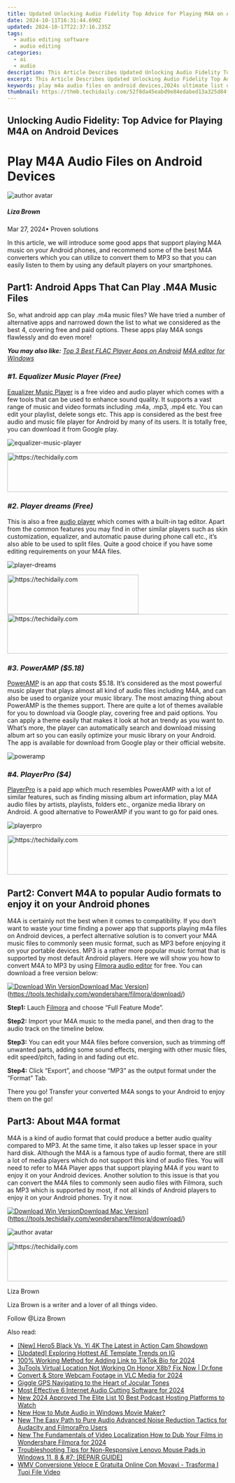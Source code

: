 ```yaml
---
title: Updated Unlocking Audio Fidelity Top Advice for Playing M4A on Android Devices for 2024
date: 2024-10-11T16:31:44.690Z
updated: 2024-10-17T22:37:16.235Z
tags: 
  - audio editing software
  - audio editing
categories: 
  - ai
  - audio
description: This Article Describes Updated Unlocking Audio Fidelity Top Advice for Playing M4A on Android Devices for 2024
excerpt: This Article Describes Updated Unlocking Audio Fidelity Top Advice for Playing M4A on Android Devices for 2024
keywords: play m4a audio files on android devices,2024s ultimate list of audio editing apps for iphones and android devices,mastering mobile sound recording a curated list of top 7 non audacity apps for android updated,unlocking audio fidelity top advice for playing m4a on android devices,cutting edge sound design the top 5 audio manipulation apps for android devices,cutting edge mobile audio tools selecting the top 10 for ios and android devices updated,unlocking the power of language adaptation advanced techniques for video dubbing via filmora
thumbnail: https://thmb.techidaily.com/52f8da45eabd9e84edabed13a325d84ff2b39dca8fb87ff4960ee8bff73c07e4.jpg
---
```


## Unlocking Audio Fidelity: Top Advice for Playing M4A on Android Devices

# Play M4A Audio Files on Android Devices

![author avatar](https://lh5.googleusercontent.com/-AIMmjowaFs4/AAAAAAAAAAI/AAAAAAAAABc/Y5UmwDaI7HU/s250-c-k/photo.jpg)

##### Liza Brown

 Mar 27, 2024• Proven solutions

In this article, we will introduce some good apps that support playing M4A music on your Android phones, and recommend some of the best M4A converters which you can utilize to convert them to MP3 so that you can easily listen to them by using any default players on your smartphones.

## Part1: Android Apps That Can Play .M4A Music Files

So, what android app can play .m4a music files? We have tried a number of alternative apps and narrowed down the list to what we considered as the best 4, covering free and paid options. These apps play M4A songs flawlessly and do even more!

 **_You may also like:_**
_[Top 3 Best FLAC Player Apps on Android](https://tools.techidaily.com/wondershare/filmora/download/)_
_[M4A editor for Windows](https://tools.techidaily.com/wondershare/filmora/download/)_

### _#1\. Equalizer Music Player (Free)_

[Equalizer Music Player](https://play.google.com/store/apps/details?id=cn.voilet.musicplaypro) is a free video and audio player which comes with a few tools that can be used to enhance sound quality. It supports a vast range of music and video formats including .m4a, .mp3, .mp4 etc. You can edit your playlist, delete songs etc. This app is considered as the best free audio and music file player for Android by many of its users. It is totally free, you can download it from Google play.

![equalizer-music-player ](https://images.wondershare.com/filmora/article-images/equalizer-music-player.jpg)

<!-- affiliate ads begin -->
<a href="https://25home.pxf.io/c/5597632/2148650/16836" target="_top" id="2148650">
  <img src="//a.impactradius-go.com/display-ad/16836-2148650" border="0" alt="https://techidaily.com" width="728" height="90"/>
</a>
<img height="0" width="0" src="https://25home.pxf.io/i/5597632/2148650/16836" style="position:absolute;visibility:hidden;" border="0" />
<!-- affiliate ads end -->

### _#2\. Player dreams (Free)_

This is also a free [audio player](https://play.google.com/store/apps/details?id=com.team48dreams.player) which comes with a built-in tag editor. Apart from the common features you may find in other similar players such as skin customization, equalizer, and automatic pause during phone call etc., it’s also able to be used to split files. Quite a good choice if you have some editing requirements on your M4A files.

![player-dreams ](https://images.wondershare.com/filmora/article-images/player-dreams.jpg)

<!-- affiliate ads begin -->
<a href="https://aligracehair.sjv.io/c/5597632/1959759/19272" target="_top" id="1959759">
  <img src="//a.impactradius-go.com/display-ad/19272-1959759" border="0" alt="https://techidaily.com" width="300" height="90"/>
</a>
<img height="0" width="0" src="https://aligracehair.sjv.io/i/5597632/1959759/19272" style="position:absolute;visibility:hidden;" border="0" />
<!-- affiliate ads end -->

<!-- affiliate ads begin -->
<a href="https://aligracehair.sjv.io/c/5597632/1997635/19272" target="_top" id="1997635">
  <img src="//a.impactradius-go.com/display-ad/19272-1997635" border="0" alt="https://techidaily.com" width="728" height="90"/>
</a>
<img height="0" width="0" src="https://aligracehair.sjv.io/i/5597632/1997635/19272" style="position:absolute;visibility:hidden;" border="0" />
<!-- affiliate ads end -->

### _#3\. PowerAMP ($5.18)_

[PowerAMP](https://play.google.com/store/apps/details?id=com.maxmpz.audioplayer) is an app that costs $5.18\. It’s considered as the most powerful music player that plays almost all kind of audio files including M4A, and can also be used to organize your music library. The most amazing thing about PowerAMP is the themes support. There are quite a lot of themes available for you to download via Google play, covering free and paid options. You can apply a theme easily that makes it look at hot an trendy as you want to. What’s more, the player can automatically search and download missing album art so you can easily optimize your music library on your Android. The app is available for download from Google play or their official website.

![poweramp ](https://images.wondershare.com/filmora/article-images/poweramp.jpg)

### _#4\. PlayerPro ($4)_

[PlayerPro](https://play.google.com/store/apps/details?id=com.tbig.playerprotrial) is a paid app which much resembles PowerAMP with a lot of similar features, such as finding missing album art information, play M4A audio files by artists, playlists, folders etc., organize media library on Android. A good alternative to PowerAMP if you want to go for paid ones.

![playerpro ](https://images.wondershare.com/filmora/article-images/playerpro.jpg)

<!-- affiliate ads begin -->
<a href="https://unicoeye.pxf.io/c/5597632/2134490/18498" target="_top" id="2134490">
  <img src="//a.impactradius-go.com/display-ad/18498-2134490" border="0" alt="https://techidaily.com" width="728" height="90"/>
</a>
<img height="0" width="0" src="https://unicoeye.pxf.io/i/5597632/2134490/18498" style="position:absolute;visibility:hidden;" border="0" />
<!-- affiliate ads end -->

## Part2: Convert M4A to popular Audio formats to enjoy it on your Android phones

M4A is certainly not the best when it comes to compatibility. If you don’t want to waste your time finding a power app that supports playing m4a files on Android devices, a perfect alternative solution is to convert your M4A music files to commonly seen music format, such as MP3 before enjoying it on your portable devices. MP3 is a rather more popular music format that is supported by most default Android players. Here we will show you how to convert M4A to MP3 by using [Filmora audio editor](https://tools.techidaily.com/wondershare/filmora/download/) for free. You can download a free version below:

[![Download Win Version](https://images.wondershare.com/filmora/guide/download-btn-win.jpg)](https://tools.techidaily.com/wondershare/filmora/download/)[Download Mac Version](https://images.wondershare.com/filmora/guide/download-btn-mac.jpg)](https://tools.techidaily.com/wondershare/filmora/download/)

**Step1:** Lauch [Filmora](https://tools.techidaily.com/wondershare/filmora/download/) and choose “Full Feature Mode”.

**Step2:** Import your M4A music to the media panel, and then drag to the audio track on the timeline below.

**Step3:** You can edit your M4A files before conversion, such as trimming off unwanted parts, adding some sound effects, merging with other music files, edit speed/pitch, fading in and fading out etc.

**Step4:** Click “Export”, and choose “MP3” as the output format under the “Format” Tab.

There you go! Transfer your converted M4A songs to your Android to enjoy them on the go!

## Part3: About M4A format

M4A is a kind of audio format that could produce a better audio quality compared to MP3\. At the same time, it also takes up lesser space in your hard disk. Although the M4A is a famous type of audio format, there are still a lot of media players which do not support this kind of audio files. You will need to refer to M4A Player apps that support playing M4A if you want to enjoy it on your Android devices. Another solution to this issue is that you can convert the M4A files to commonly seen audio files with Filmora, such as MP3 which is supported by most, if not all kinds of Android players to enjoy it on your Android phones. Try it now.

[![Download Win Version](https://images.wondershare.com/filmora/guide/download-btn-win.jpg)](https://tools.techidaily.com/wondershare/filmora/download/)[Download Mac Version](https://images.wondershare.com/filmora/guide/download-btn-mac.jpg)](https://tools.techidaily.com/wondershare/filmora/download/)

![author avatar](https://lh5.googleusercontent.com/-AIMmjowaFs4/AAAAAAAAAAI/AAAAAAAAABc/Y5UmwDaI7HU/s250-c-k/photo.jpg)

<!-- affiliate ads begin -->
<a href="https://aligracehair.sjv.io/c/5597632/1896510/19272" target="_top" id="1896510">
  <img src="//a.impactradius-go.com/display-ad/19272-1896510" border="0" alt="https://techidaily.com" width="728" height="90"/>
</a>
<img height="0" width="0" src="https://aligracehair.sjv.io/i/5597632/1896510/19272" style="position:absolute;visibility:hidden;" border="0" />
<!-- affiliate ads end -->

Liza Brown

Liza Brown is a writer and a lover of all things video.

Follow @Liza Brown

<ins class="adsbygoogle"
      style="display:block"
      data-ad-client="ca-pub-7571918770474297"
      data-ad-slot="8358498916"
      data-ad-format="auto"
      data-full-width-responsive="true"></ins>

<span class="atpl-alsoreadstyle">Also read:</span>
<div><ul>
<li><a href="https://some-knowledge.techidaily.com/new-hero5-black-vs-yi-4k-the-latest-in-action-cam-showdown/"><u>[New] Hero5 Black Vs. Yi 4K The Latest in Action Cam Showdown</u></a></li>
<li><a href="https://instagram-videos.techidaily.com/updated-exploring-hottest-ae-template-trends-on-ig/"><u>[Updated] Exploring Hottest AE Template Trends on IG</u></a></li>
<li><a href="https://article-tips.techidaily.com/100-working-method-for-adding-link-to-tiktok-bio-for-2024/"><u>100% Working Method for Adding Link to TikTok Bio for 2024</u></a></li>
<li><a href="https://location-fake.techidaily.com/3utools-virtual-location-not-working-on-honor-x8b-fix-now-drfone-by-drfone-virtual-android/"><u>3uTools Virtual Location Not Working On Honor X8b? Fix Now | Dr.fone</u></a></li>
<li><a href="https://screen-sharing-recording.techidaily.com/convert-and-store-webcam-footage-in-vlc-media-for-2024/"><u>Convert & Store Webcam Footage in VLC Media for 2024</u></a></li>
<li><a href="https://sound-tweaking.techidaily.com/giggle-gps-navigating-to-the-heart-of-jocular-tones/"><u>Giggle GPS Navigating to the Heart of Jocular Tones</u></a></li>
<li><a href="https://sound-tweaking.techidaily.com/most-effective-6-internet-audio-cutting-software-for-2024/"><u>Most Effective 6 Internet Audio Cutting Software for 2024</u></a></li>
<li><a href="https://sound-tweaking.techidaily.com/new-2024-approved-the-elite-list-10-best-podcast-hosting-platforms-to-watch/"><u>New 2024 Approved The Elite List 10 Best Podcast Hosting Platforms to Watch</u></a></li>
<li><a href="https://sound-tweaking.techidaily.com/new-how-to-mute-audio-in-windows-movie-maker/"><u>New How to Mute Audio in Windows Movie Maker?</u></a></li>
<li><a href="https://sound-tweaking.techidaily.com/new-the-easy-path-to-pure-audio-advanced-noise-reduction-tactics-for-audacity-and-filmorapro-users/"><u>New The Easy Path to Pure Audio Advanced Noise Reduction Tactics for Audacity and FilmoraPro Users</u></a></li>
<li><a href="https://sound-tweaking.techidaily.com/new-the-fundamentals-of-video-localization-how-to-dub-your-films-in-wondershare-filmora-for-2024/"><u>New The Fundamentals of Video Localization How to Dub Your Films in Wondershare Filmora for 2024</u></a></li>
<li><a href="https://win-howtos.techidaily.com/troubleshooting-tips-for-non-responsive-lenovo-mouse-pads-in-windows-11-8-and-7-repair-guide/"><u>Troubleshooting Tips for Non-Responsive Lenovo Mouse Pads in Windows 11, 8 & #7; [REPAIR GUIDE]</u></a></li>
<li><a href="https://some-guidance.techidaily.com/wmv-conversione-veloce-e-gratuita-online-con-movavi-trasforma-i-tuoi-file-video/"><u>WMV Conversione Veloce E Gratuita Online Con Movavi - Trasforma I Tuoi File Video</u></a></li>
</ul></div>


